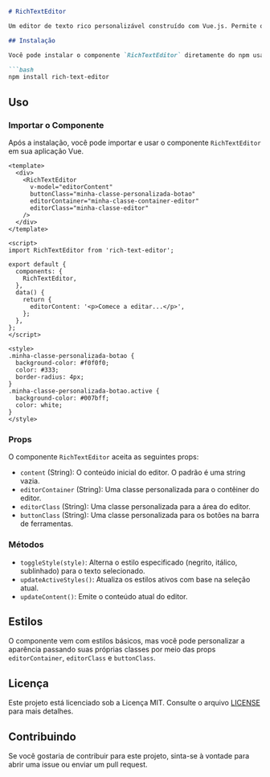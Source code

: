 ```markdown
# RichTextEditor

Um editor de texto rico personalizável construído com Vue.js. Permite que os usuários editem texto com estilos de negrito, itálico e sublinhado. Este componente é projetado para ser flexível e fácil de integrar em suas aplicações Vue.

## Instalação

Você pode instalar o componente `RichTextEditor` diretamente do npm usando o seguinte comando:

```bash
npm install rich-text-editor
```

## Uso

### Importar o Componente

Após a instalação, você pode importar e usar o componente `RichTextEditor` em sua aplicação Vue.

```vue
<template>
  <div>
    <RichTextEditor
      v-model="editorContent"
      buttonClass="minha-classe-personalizada-botao"
      editorContainer="minha-classe-container-editor"
      editorClass="minha-classe-editor"
    />
  </div>
</template>

<script>
import RichTextEditor from 'rich-text-editor';

export default {
  components: {
    RichTextEditor,
  },
  data() {
    return {
      editorContent: '<p>Comece a editar...</p>',
    };
  },
};
</script>

<style>
.minha-classe-personalizada-botao {
  background-color: #f0f0f0;
  color: #333;
  border-radius: 4px;
}
.minha-classe-personalizada-botao.active {
  background-color: #007bff;
  color: white;
}
</style>
```

### Props

O componente `RichTextEditor` aceita as seguintes props:

- `content` (String): O conteúdo inicial do editor. O padrão é uma string vazia.
- `editorContainer` (String): Uma classe personalizada para o contêiner do editor.
- `editorClass` (String): Uma classe personalizada para a área do editor.
- `buttonClass` (String): Uma classe personalizada para os botões na barra de ferramentas.

### Métodos

- `toggleStyle(style)`: Alterna o estilo especificado (negrito, itálico, sublinhado) para o texto selecionado.
- `updateActiveStyles()`: Atualiza os estilos ativos com base na seleção atual.
- `updateContent()`: Emite o conteúdo atual do editor.

## Estilos

O componente vem com estilos básicos, mas você pode personalizar a aparência passando suas próprias classes por meio das props `editorContainer`, `editorClass` e `buttonClass`.

## Licença

Este projeto está licenciado sob a Licença MIT. Consulte o arquivo [LICENSE](LICENSE) para mais detalhes.

## Contribuindo

Se você gostaria de contribuir para este projeto, sinta-se à vontade para abrir uma issue ou enviar um pull request.
```